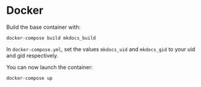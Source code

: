 # Docker

Build the base container with:

```shell
docker-compose build mkdocs_build
```

In `docker-compose.yml`, set the values `mkdocs_uid` and `mkdocs_gid` to your uid and gid respectively.

You can now launch the container:

```shell
docker-compose up
```
